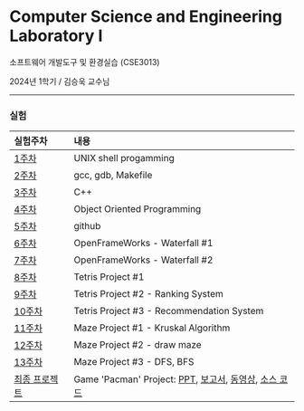 # Computer Science and Engineering Laboratory I

소프트웨어 개발도구 및 환경실습 (CSE3013)

2024년 1학기 / 김승욱 교수님

---

### 실험
|실험주차|내용|
|:---|:---|
| [1주차](01주차)| UNIX shell progamming|
| [2주차](02주차)| gcc, gdb, Makefile|
| [3주차](03주차)| C++|
| [4주차](04주차)| Object Oriented Programming|
| [5주차](05주차)| github|
| [6주차](06주차)| OpenFrameWorks - Waterfall #1|
| [7주차](07주차)| OpenFrameWorks - Waterfall #2|
| [8주차](08주차)| Tetris Project #1|
| [9주차](09주차)| Tetris Project #2 - Ranking System|
| [10주차](10주차)| Tetris Project #3 - Recommendation System|
| [11주차](11주차)| Maze Project #1 - Kruskal Algorithm|
| [12주차](12주차)| Maze Project #2 - draw maze|
| [13주차](13주차)| Maze Project #3 - DFS, BFS|
| [최종 프로젝트](final-project)| Game 'Pacman' Project: [PPT](final-project/PPT_20191150_전현길.pptx), [보고서](final-project/보고서_20191150_전현길.pdf), [동영상](final-project/동영상_20191150_전현길.mp4), [소스 코드](final-project/Pacman)|
